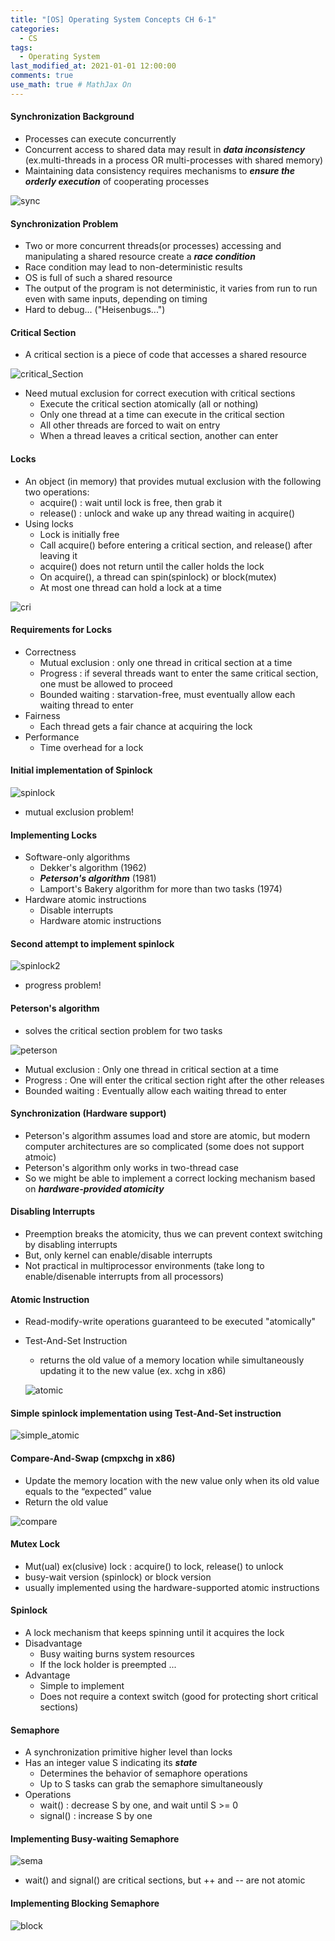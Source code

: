 ```yaml
---
title: "[OS] Operating System Concepts CH 6-1"
categories: 
  - CS
tags:
  - Operating System
last_modified_at: 2021-01-01 12:00:00
comments: true
use_math: true # MathJax On
---
```


#### Synchronization Background
- Processes can execute concurrently
- Concurrent access to shared data may result in ***data inconsistency*** (ex.multi-threads in a process OR multi-processes with shared memory)
- Maintaining data consistency requires mechanisms to ***ensure the orderly execution*** of cooperating processes

![sync](https://user-images.githubusercontent.com/62474292/112114696-b2ef2000-8bfb-11eb-86b5-1e8ebb445f85.JPG)

#### Synchronization Problem
- Two or more concurrent threads(or processes) accessing and manipulating a shared resource create a ***race condition***
- Race condition may lead to non-deterministic results
- OS is full of such a shared resource
- The output of the program is not deterministic, it varies from run to run even with same inputs, depending on timing
- Hard to debug... ("Heisenbugs...")

#### Critical Section
- A critical section is a piece of code that accesses a shared resource

![critical_Section](https://user-images.githubusercontent.com/62474292/112116902-17ab7a00-8bfe-11eb-8cc3-536cc8a7373e.JPG)

- Need mutual exclusion for correct execution with critical sections
  - Execute the critical section atomically (all or nothing)
  - Only one thread at a time can execute in the critical section
  - All other threads are forced to wait on entry
  - When a thread leaves a critical section, another can enter

#### Locks
- An object (in memory) that provides mutual exclusion with the following two operations:
  - acquire() : wait until lock is free, then grab it
  - release() : unlock and wake up any thread waiting in acquire()
- Using locks
  - Lock is initially free
  - Call acquire() before entering a critical section, and release() after leaving it
  - acquire() does not return until the caller holds the lock
  - On acquire(), a thread can spin(spinlock) or block(mutex)
  - At most one thread can hold a lock at a time

![cri](https://user-images.githubusercontent.com/62474292/112117411-b041fa00-8bfe-11eb-9924-509271e97d83.JPG)

#### Requirements for Locks
- Correctness
  - Mutual exclusion : only one thread in critical section at a time
  - Progress : if several threads want to enter the same critical section, one must be allowed to proceed
  - Bounded waiting : starvation-free, must eventually allow each waiting thread to enter
- Fairness
  - Each thread gets a fair chance at acquiring the lock
- Performance
  - Time overhead for a lock

#### Initial implementation of Spinlock
 
![spinlock](https://user-images.githubusercontent.com/62474292/112119619-e1bbc500-8c00-11eb-98df-dad4c0fc9631.JPG)

- mutual exclusion problem!

#### Implementing Locks
- Software-only algorithms
  - Dekker's algorithm (1962)
  - ***Peterson's algorithm*** (1981)
  - Lamport's Bakery algorithm for more than two tasks (1974)
- Hardware atomic instructions
  - Disable interrupts
  - Hardware atomic instructions
 
#### Second attempt to implement spinlock

![spinlock2](https://user-images.githubusercontent.com/62474292/112126415-c7391a00-8c07-11eb-8c67-ff28ca350eda.JPG)

- progress problem!

#### Peterson's algorithm
- solves the critical section problem for two tasks

![peterson](https://user-images.githubusercontent.com/62474292/112127743-19c70600-8c09-11eb-8652-188dc1279e5c.JPG)

- Mutual exclusion : Only one thread in critical section at a time
- Progress : One will enter the critical section right after the other releases
- Bounded waiting : Eventually allow each waiting thread to enter

#### Synchronization (Hardware support)
- Peterson's algorithm assumes load and store are atomic, but modern computer architectures are so complicated (some does not support atmoic)
- Peterson's algorithm only works in two-thread case
- So we might be able to implement a correct locking mechanism based on ***hardware-provided atomicity***

#### Disabling Interrupts
- Preemption breaks the atomicity, thus we can prevent context switching by disabling interrupts
- But, only kernel can enable/disable interrupts
- Not practical in multiprocessor environments (take long to enable/disenable interrupts from all processors)

#### Atomic Instruction
- Read-modify-write operations guaranteed to be executed "atomically"
- Test-And-Set Instruction
  - returns the old value of a memory location while simultaneously updating it to the new value (ex. xchg in x86)
  
  ![atomic](https://user-images.githubusercontent.com/62474292/112132432-f783b700-8c0d-11eb-9091-1f77cb00bb53.JPG)

#### Simple spinlock implementation using Test-And-Set instruction

![simple_atomic](https://user-images.githubusercontent.com/62474292/112132438-f8b4e400-8c0d-11eb-9cb9-dd115659cfbf.JPG)

#### Compare-And-Swap (cmpxchg in x86)

-  Update the memory location with the new value only when its old value equals to the “expected” value
-  Return the old value

![compare](https://user-images.githubusercontent.com/62474292/112132963-87296580-8c0e-11eb-96e2-94b9ad36ddfd.JPG)

#### Mutex Lock
- Mut(ual) ex(clusive) lock : acquire() to lock, release() to unlock
- busy-wait version (spinlock) or block version
- usually implemented using the hardware-supported atomic instructions

#### Spinlock
- A lock mechanism that keeps spinning until it acquires the lock
- Disadvantage
  - Busy waiting burns system resources
  - If the lock holder is preempted ...
- Advantage
  - Simple to implement
  - Does not require a context switch (good for protecting short critical sections)

#### Semaphore
- A synchronization primitive higher level than locks
- Has an integer value S indicating its ***state***
  - Determines the behavior of semaphore operations
  - Up to S tasks can grab the semaphore simultaneously
- Operations
  - wait() : decrease S by one, and wait until S >= 0
  - signal() : increase S by one

#### Implementing Busy-waiting Semaphore

![sema](https://user-images.githubusercontent.com/62474292/112134544-34e94400-8c10-11eb-8544-9e150982aef9.JPG)

- wait() and signal() are critical sections, but ++ and -- are not atomic

#### Implementing Blocking Semaphore

![block](https://user-images.githubusercontent.com/62474292/112134840-7bd73980-8c10-11eb-813e-0d04800087ff.JPG)

